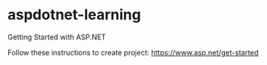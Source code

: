 # aspdotnet-learning
Getting Started with ASP.NET

Follow these instructions to create project: 
https://www.asp.net/get-started
